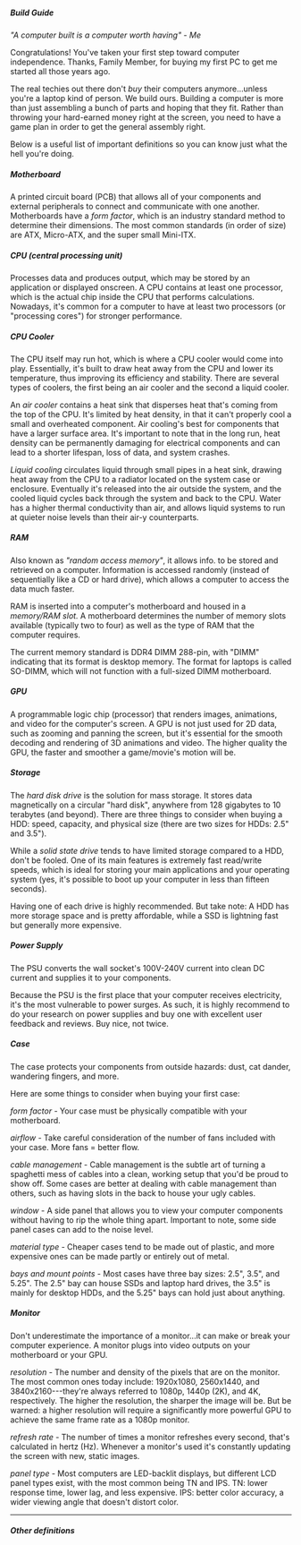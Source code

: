 ##### Build Guide

_"A computer built is a computer worth having" - Me_

Congratulations! You've taken your first step toward computer independence. Thanks, Family Member, for buying my first PC to get me started all those years ago.

The real techies out there don't _buy_ their computers anymore...unless you're a laptop kind of person. We build ours. Building a computer is more than just assembling a bunch of parts and hoping that they fit. Rather than throwing your hard-earned money right at the screen, you need to have a game plan in order to get the general assembly right.

Below is a useful list of important definitions so you can know just what the hell you're doing.

##### Motherboard
A printed circuit board (PCB) that allows all of your components and external peripherals to connect and communicate with one another. Motherboards have a _form factor_, which is an industry standard method to determine their dimensions. The most common standards (in order of size) are ATX, Micro-ATX, and the super small Mini-ITX.

##### CPU (central processing unit)
Processes data and produces output, which may be stored by an application or displayed onscreen. A CPU contains at least one processor, which is the actual chip inside the CPU that performs calculations. Nowadays, it's common for a computer to have at least two processors (or "processing cores") for stronger performance.

##### CPU Cooler
The CPU itself may run hot, which is where a CPU cooler would come into play. Essentially, it's built to draw heat away from the CPU and lower its temperature, thus improving its efficiency and stability. There are several types of coolers, the first being an air cooler and the second a liquid cooler.

An _air cooler_ contains a heat sink that disperses heat that's coming from the top of the CPU. It's limited by heat density, in that it can't properly cool a small and overheated component. Air cooling's best for components that have a larger surface area. It's important to note that in the long run, heat density can be permanently damaging for electrical components and can lead to a shorter lifespan, loss of data, and system crashes.

_Liquid cooling_ circulates liquid through small pipes in a heat sink, drawing heat away from the CPU to a radiator located on the system case or enclosure. Eventually it's released into the air outside the system, and the cooled liquid cycles back through the system and back to the CPU. Water has a higher thermal conductivity than air, and allows liquid systems to run at quieter noise levels than their air-y counterparts.

##### RAM
Also known as _"random access memory"_, it allows info. to be stored and retrieved on a computer. Information is accessed randomly (instead of sequentially like a CD or hard drive), which allows a computer to access the data much faster.

RAM is inserted into a computer's motherboard and housed in a _memory/RAM slot._ A motherboard determines the number of memory slots available (typically two to four) as well as the type of RAM that the computer requires.

The current memory standard is DDR4 DIMM 288-pin, with "DIMM" indicating that its format is desktop memory. The format for laptops is called SO-DIMM, which will not function with a full-sized DIMM motherboard.

##### GPU
A programmable logic chip (processor) that renders images, animations, and video for the computer's screen. A GPU is not just used for 2D data, such as zooming and panning the screen, but it's essential for the smooth decoding and rendering of 3D animations and video. The higher quality the GPU, the faster and smoother a game/movie's motion will be.

##### Storage
The _hard disk drive_ is the solution for mass storage. It stores data magnetically on a circular "hard disk", anywhere from 128 gigabytes to 10 terabytes (and beyond). There are three things to consider when buying a HDD: speed, capacity, and physical size (there are two sizes for HDDs: 2.5" and 3.5").

While a _solid state drive_ tends to have limited storage compared to a HDD, don't be fooled. One of its main features is extremely fast read/write speeds, which is ideal for storing your main applications and your operating system (yes, it's possible to boot up your computer in less than fifteen seconds).

Having one of each drive is highly recommended. But take note: A HDD has more storage space and is pretty affordable, while a SSD is lightning fast but generally more expensive.

##### Power Supply
The PSU converts the wall socket's 100V-240V current into clean DC current and supplies it to your components.

Because the PSU is the first place that your computer receives electricity, it's the most vulnerable to power surges. As such, it is highly recommend to do your research on power supplies and buy one with excellent user feedback and reviews. Buy nice, not twice.

##### Case
The case protects your components from outside hazards: dust, cat dander, wandering fingers, and more.

Here are some things to consider when buying your first case:

_form factor_ - Your case must be physically compatible with your motherboard.

_airflow_ - Take careful consideration of the number of fans included with your case. More fans = better flow.

_cable management_ - Cable management is the subtle art of turning a spaghetti mess of cables into a clean, working setup that you'd be proud to show off. Some cases are better at dealing with cable management than others, such as having slots in the back to house your ugly cables.

_window_ - A side panel that allows you to view your computer components without having to rip the whole thing apart. Important to note, some side panel cases can add to the noise level.

_material type_ - Cheaper cases tend to be made out of plastic, and more expensive ones can be made partly or entirely out of metal.

_bays and mount points_ - Most cases have three bay sizes: 2.5", 3.5", and 5.25". The 2.5" bay can house SSDs and laptop hard drives, the 3.5" is mainly for desktop HDDs, and the 5.25" bays can hold just about anything.

##### Monitor
Don't underestimate the importance of a monitor...it can make or break your computer experience. A monitor plugs into video outputs on your motherboard or your GPU.

_resolution_ - The number and density of the pixels that are on the monitor. The most common ones today include: 1920x1080, 2560x1440, and 3840x2160---they're always referred to 1080p, 1440p (2K), and 4K, respectively. The higher the resolution, the sharper the image will be. But be warned: a higher resolution will require a significantly more powerful GPU to achieve the same frame rate as a 1080p monitor.

_refresh rate_ - The number of times a monitor refreshes every second, that's calculated in hertz (Hz). Whenever a monitor's used it's constantly updating the screen with new, static images.

_panel type_ - Most computers are LED-backlit displays, but different LCD panel types exist, with the most common being TN and IPS. TN: lower response time, lower lag, and less expensive. IPS: better color accuracy, a wider viewing angle that doesn't distort color.

-----

##### Other definitions
